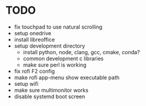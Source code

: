 # TODO
- fix touchpad to use natural scrolling
- setup onedrive
- install libreoffice
- setup development directory
  - install python, node, clang, gcc, cmake, conda?
  - common development c libraries
  - make sure perl is working
- fix rofi F2 config
- make rofi app-menu show executable path
- setup wifi
- make sure multimonitor works
- disable systemd boot screen

